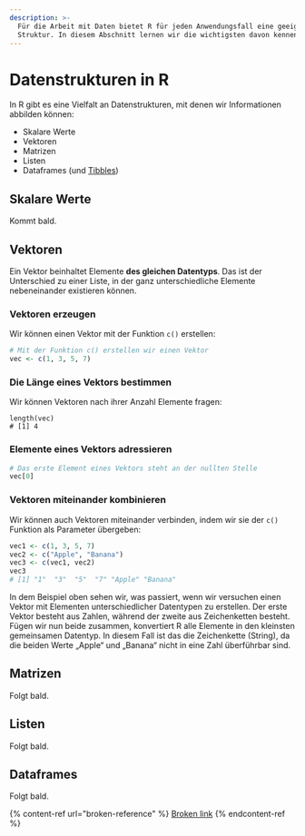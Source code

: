 ```yaml
---
description: >-
  Für die Arbeit mit Daten bietet R für jeden Anwendungsfall eine geeignete
  Struktur. In diesem Abschnitt lernen wir die wichtigsten davon kennen.
---
```


# Datenstrukturen in R

In R gibt es eine Vielfalt an Datenstrukturen, mit denen wir Informationen abbilden können:

* Skalare Werte
* Vektoren
* Matrizen
* Listen
* Dataframes (und [Tibbles](../data-visualization-with-r/14-daten-laden-und-sichten/tidyverse-und-tibbles.md#tibbles))

## Skalare Werte

Kommt bald.

## Vektoren

Ein Vektor beinhaltet Elemente **des gleichen Datentyps**. Das ist der Unterschied zu einer Liste, in der ganz unterschiedliche Elemente nebeneinander existieren können.&#x20;

### Vektoren erzeugen

Wir können einen Vektor mit der Funktion `c()` erstellen:

```r
# Mit der Funktion c() erstellen wir einen Vektor
vec <- c(1, 3, 5, 7)
```

### Die Länge eines Vektors bestimmen

Wir können Vektoren nach ihrer Anzahl Elemente fragen:

```
length(vec)
# [1] 4
```

### Elemente eines Vektors adressieren

```r
# Das erste Element eines Vektors steht an der nullten Stelle
vec[0]
```

### Vektoren miteinander kombinieren

Wir können auch Vektoren miteinander verbinden, indem wir sie der `c()` Funktion als Parameter übergeben:

```r
vec1 <- c(1, 3, 5, 7)
vec2 <- c("Apple", "Banana")
vec3 <- c(vec1, vec2)
vec3
# [1] "1"  "3"  "5"  "7" "Apple" "Banana"
```

In dem Beispiel oben sehen wir, was passiert, wenn wir versuchen einen Vektor mit Elementen unterschiedlicher Datentypen zu erstellen. Der erste Vektor besteht aus Zahlen, während der zweite aus Zeichenketten besteht. Fügen wir nun beide zusammen, konvertiert R alle Elemente in den kleinsten gemeinsamen Datentyp. In diesem Fall ist das die Zeichenkette (String), da die beiden Werte „Apple“ und „Banana“ nicht in eine Zahl überführbar sind.

## Matrizen

Folgt bald.

## Listen

Folgt bald.

## Dataframes

Folgt bald.

{% content-ref url="broken-reference" %}
[Broken link](broken-reference)
{% endcontent-ref %}
